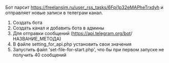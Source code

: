 Бот парсит https://freelansim.ru/user_rss_tasks/6Fpi1p32eMAPheTrxdyh и отправляет новые записи в телеграм канал.

1. Создать бота
2. Создать канал и добавить бота в админы
3. Для отправки сообщений (https://api.telegram.org/bot<token>/НАЗВАНИЕ_МЕТОДА)
4. В файле setting_for_api.php установить свои значения
5. Запустить файл 'set-file-for-start.php', что бы при первом запуске не получить 40 сообщений
 
